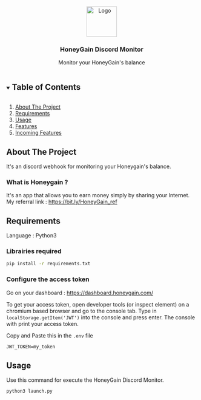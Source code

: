 <!-- PROJECT SHIELDS -->
<!--
[![Contributors][contributors-shield]][contributors-url]
[![Forks][forks-shield]][forks-url]
[![Stargazers][stars-shield]][stars-url]
[![Issues][issues-shield]][issues-url]
[![MIT License][license-shield]][license-url]
[![LinkedIn][linkedin-shield]][linkedin-url]

-->

<!-- PROJECT LOGO -->
<br />
<p align="center">
  <a href="https://github.com/Winkii/HoneyGain-Discord-Bot/Ressources/img/">
    <img src="logo.jpg" alt="Logo" width="80" height="80">
  </a>

  <h3 align="center">HoneyGain Discord Monitor</h3>

  <p align="center">
    Monitor your HoneyGain's balance
    <br />
  </p>
</p>



<!-- TABLE OF CONTENTS -->
<details open="open">
  <summary><h2 style="display: inline-block">Table of Contents</h2></summary>
  <ol>
    <li>
      <a href="#about-the-project">About The Project</a>
    </li>
    <li>
      <a href="#requirements">Requirements</a>
    </li>
    <li><a href="#usage">Usage</a></li>
    <li>
      <a href="#features">Features</a>
    </li>
    <li>
      <a href="#incoming-features">Incoming Features</a>
    </li>
  </ol>
</details>



<!-- ABOUT THE PROJECT -->
## About The Project

It's an discord webhook for monitoring your Honeygain's balance.<br>

### What is Honeygain ?

It's an app that allows you to earn money simply by sharing your Internet. <br>
My referral link : https://bit.ly/HoneyGain_ref

<!-- GETTING STARTED -->
## Requirements
Language : Python3<br>
### Librairies required
   ```sh
pip install -r requirements.txt
   ```
### Configure the access token
Go on your dashboard : https://dashboard.honeygain.com/

To get your access token, open developer tools (or inspect element) on a chromium based browser and go to the console tab. Type in ```localStorage.getItem('JWT')``` into the console and press enter. The console with print your access token.

Copy and Paste this in the ```.env``` file
```txt
JWT_TOKEN=my_token
```
<!-- USAGE EXAMPLES -->
## Usage

Use this command for execute the HoneyGain Discord Monitor.
   ```sh
python3 launch.py
   ```

<!-- ## Features
✅ %temp%<br>


## Incoming Features
❌ %temp%<br> -->



<!-- MARKDOWN LINKS & IMAGES -->
<!-- https://www.markdownguide.org/basic-syntax/#reference-style-links -->
[contributors-shield]: https://img.shields.io/github/contributors/github_username/repo.svg?style=for-the-badge
[contributors-url]: https://github.com/github_username/repo/graphs/contributors
[forks-shield]: https://img.shields.io/github/forks/github_username/repo.svg?style=for-the-badge
[forks-url]: https://github.com/github_username/repo/network/members
[stars-shield]: https://img.shields.io/github/stars/github_username/repo.svg?style=for-the-badge
[stars-url]: https://github.com/github_username/repo/stargazers
[issues-shield]: https://img.shields.io/github/issues/github_username/repo.svg?style=for-the-badge
[issues-url]: https://github.com/github_username/repo/issues
[license-shield]: https://img.shields.io/github/license/github_username/repo.svg?style=for-the-badge
[license-url]: https://github.com/github_username/repo/blob/master/LICENSE.txt
[linkedin-shield]: https://img.shields.io/badge/-LinkedIn-black.svg?style=for-the-badge&logo=linkedin&colorB=555
<!--[linkedin-url]: https://linkedin.com/in/github_username-->
